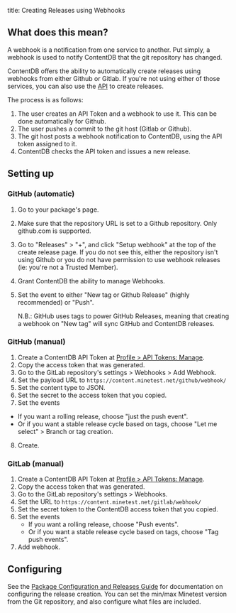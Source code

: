 title: Creating Releases using Webhooks

## What does this mean?

A webhook is a notification from one service to another. Put simply, a webhook
is used to notify ContentDB that the git repository has changed.

ContentDB offers the ability to automatically create releases using webhooks
from either Github or Gitlab. If you're not using either of those services,
you can also use the [API](../api) to create releases.

The process is as follows:

1. The user creates an API Token and a webhook to use it. This can be done automatically
   for Github.
2. The user pushes a commit to the git host (Gitlab or Github).
3. The git host posts a webhook notification to ContentDB, using the API token assigned to it.
4. ContentDB checks the API token and issues a new release.

## Setting up

### GitHub (automatic)

1. Go to your package's page.
2. Make sure that the repository URL is set to a Github repository.
   Only github.com is supported.
3. Go to "Releases" > "+", and click "Setup webhook" at the top of the create release
   page.
   If you do not see this, either the repository isn't using Github or you do
   not have permission to use webhook releases (ie: you're not a Trusted Member).
4. Grant ContentDB the ability to manage Webhooks.
5. Set the event to either "New tag or Github Release" (highly recommended) or "Push".

   N.B.: GitHub uses tags to power GitHub Releases, meaning that creating a webhook
   on "New tag" will sync GitHub and ContentDB releases.

### GitHub (manual)

1. Create a ContentDB API Token at [Profile > API Tokens: Manage](/user/tokens/).
2. Copy the access token that was generated.
3. Go to the GitLab repository's settings > Webhooks > Add Webhook.
4. Set the payload URL to `https://content.minetest.net/github/webhook/`
5. Set the content type to JSON.
6. Set the secret to the access token that you copied.
7. Set the events
  * If you want a rolling release, choose "just the push event".
  * Or if you want a stable release cycle based on tags,
    choose "Let me select" > Branch or tag creation.
8. Create.

### GitLab (manual)

1. Create a ContentDB API Token at [Profile > API Tokens: Manage](/user/tokens/).
2. Copy the access token that was generated.
3. Go to the GitLab repository's settings > Webhooks.
4. Set the URL to `https://content.minetest.net/gitlab/webhook/`
6. Set the secret token to the ContentDB access token that you copied.
7. Set the events
    * If you want a rolling release, choose "Push events".
    * Or if you want a stable release cycle based on tags,
      choose "Tag push events".
8. Add webhook.

## Configuring

See the [Package Configuration and Releases Guide](/help/package_config/) for
documentation on configuring the release creation.
You can set the min/max Minetest version from the Git repository, and also
configure what files are included.
